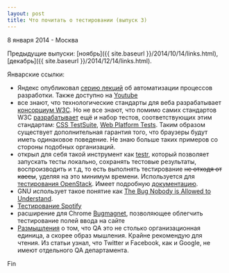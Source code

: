 ```yaml
---
layout: post
title: Что почитать о тестировании (выпуск 3)
---
```


<p class="meta">8 января 2014 - Москва</p>

Предыдущие выпуски: [ноябрь]({{ site.baseurl }}/2014/10/14/links.html), [декабрь]({{ site.baseurl }}/2014/12/14/links.html).

Январские ссылки:

- Яндекс опубликовал [серию лекций](https://academy.yandex.ru/events/autoschool/spb-2014/) об автоматизации процессов разработки. Также доступно на [Youtube](https://www.youtube.com/playlist?list=PLJMRN_6MT0JYItlUeor7YRa0r6-lI8MMR)
- все знают, что технологические стандарты для веба разрабатывает
[консорциум W3C](http://www.w3.org/). Но не все знают, что помимо
самих стандартов W3C [разрабатывает](http://testthewebforward.org/) ещё и набор тестов, соответствующих этим стандартам:
[CSS TestSuite](https://github.com/w3c/csswg-test), [Web Platform Tests](https://github.com/w3c/web-platform-tests).
Таким образом существует дополнительная гарантия того, что браузеры будут иметь
одинаковое поведение. Не знаю больше таких примеров со стороны подобных организаций.
-  открыл для себя такой инструмент как [testr](https://launchpad.net/testrepository),
который позволяет запускать тесты локально, сохранять тестовые результаты,
воспроизводить и т.д, то есть выполнять тестирование <s>не отходя от кассы</s>,
уделяя на это минимум времени. Используется для [тестирования OpenStack](https://wiki.openstack.org/wiki/Testr).
Имеет подробную [документацию](https://testrepository.readthedocs.org/en/latest/).
- GNU использует такое понятие как [The Bug Nobody is Allowed to Understand](https://www.gnu.org/philosophy/bug-nobody-allowed-to-understand.html).
- [Тестирование Spotify](http://oredev.org/2014/sessions/testing-in-continuous-deployment)
- расширение для Chrome [Bugmagnet](https://github.com/gojko/bugmagnet), позволяющее облегчить тестирование полей ввода
на сайте
- [Размышления](http://randsinrepose.com/archives/the-qa-mindset/) о том, что QA это не столько организационная единица,
а скорее образ мышления. Крайне рекомендую для чтения. Из статьи узнал, что Twitter и Facebook, как и Google,
не имеют отдельного QA департамента.

Fin
